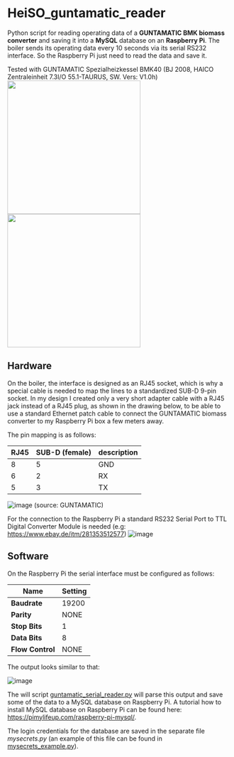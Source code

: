 # HeiSO_guntamatic_reader

Python script for reading operating data of a **GUNTAMATIC BMK biomass converter** and saving it into a **MySQL** database on an **Raspberry Pi**.
The boiler sends its operating data every 10 seconds via its serial RS232 interface. So the Raspberry Pi just need to read the data and save it.

Tested with GUNTAMATIC Spezialheizkessel BMK40 (BJ 2008, HAICO Zentraleinheit 7.3I/O 55.1-TAURUS, SW. Vers: V1.0h)
<img src="https://user-images.githubusercontent.com/36072504/157074498-77abc48d-92bc-413f-a5a4-66ef43855495.png" height="300px">     <img src="https://user-images.githubusercontent.com/36072504/157075022-8b63f3b2-83e1-4d5c-8b9e-4e7c5fb033e1.png" height="300px"> 


## Hardware

On the boiler, the interface is designed as an RJ45 socket, which is why a special cable is needed to map the lines to a standardized SUB-D 9-pin socket. In my design I created only a very short adapter cable with a RJ45 jack instead of a RJ45 plug, as shown in the drawing below, to be able to use a standard Ethernet patch cable to connect the GUNTAMATIC biomass converter to my Raspberry Pi box a few meters away.

The pin mapping is as follows:

|RJ45   | SUB-D (female)  |description   |
|---|---|---|
|8   |5   |GND   |
|6   |2   |RX   |
|5   |3   |TX   |

![image](https://user-images.githubusercontent.com/36072504/157071015-22a067dd-5bea-4661-a558-8260ffe9c703.png) (source: GUNTAMATIC)


For the connection to the Raspberry Pi a standard RS232 Serial Port to TTL Digital Converter Module is needed (e.g: https://www.ebay.de/itm/281353512577) 
![image](https://user-images.githubusercontent.com/36072504/157070491-f4058956-79ce-4551-a098-801203999cd3.png)

## Software

On the Raspberry Pi the serial interface must be configured as follows:

|Name|Setting|
|---|---|
|**Baudrate**	|19200|
|**Parity**	|NONE|
|**Stop Bits**	|1|
|**Data Bits**	|8|
|**Flow Control**	|NONE|

The output looks similar to that:

![image](https://user-images.githubusercontent.com/36072504/157072256-863d018d-4665-4a5d-95df-6bd5ecb0086e.png)

The will script [guntamatic_serial_reader.py](https://github.com/techniccontroller/HeiSO_guntamatic_reader/blob/main/guntamatic_serial_reader.py) will parse this output and save some of the data to a MySQL database on Raspberry Pi. A tutorial how to install MySQL database on Raspberry Pi can be found here: https://pimylifeup.com/raspberry-pi-mysql/. 

The login credentials for the database are saved in the separate file *mysecrets.py* (an example of this file can be found in [mysecrets_example.py](https://github.com/techniccontroller/HeiSO_guntamatic_reader/blob/main/mysecrets_example.py)).

